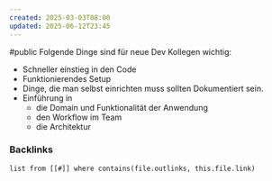 ```yaml
---
created: 2025-03-03T08:00
updated: 2025-06-12T23:45
---
```

#public
Folgende Dinge sind für neue Dev Kollegen wichtig: 

- Schneller einstieg in den Code
- Funktionierendes Setup
- Dinge, die man selbst einrichten muss sollten Dokumentiert sein. 
- Einführung in 
  - die Domain und Funktionalität der Anwendung
  - den Workflow im Team
  - die Architektur

### Backlinks
```dataview 
list from [[#]] where contains(file.outlinks, this.file.link)
```

